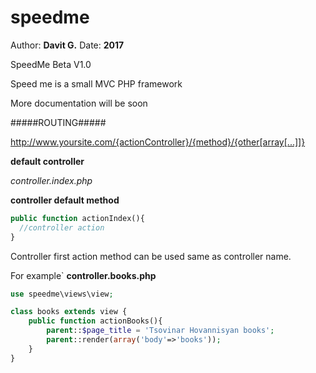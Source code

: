 # speedme

Author: **Davit G.**
Date: **2017**

SpeedMe Beta V1.0

Speed me is a small MVC PHP framework

More documentation will be soon

#####ROUTING#####

http://www.yoursite.com/{actionController}/{method}/{other[array[...]]}

**default controller**

*controller.index.php*

**controller default method**

```php
public function actionIndex(){
  //controller action
}
```
Controller first action method can be used same as controller name.

For example` **controller.books.php**


```php
use speedme\views\view;

class books extends view {
    public function actionBooks(){
        parent::$page_title = 'Tsovinar Hovannisyan books';
        parent::render(array('body'=>'books'));
    }
}
```
